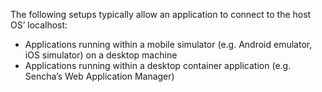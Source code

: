 The following setups typically allow an application to connect to the host OS’ localhost:

- Applications running within a mobile simulator (e.g. Android emulator, iOS simulator) on a desktop machine
- Applications running within a desktop container application (e.g. Sencha’s Web Application Manager)
